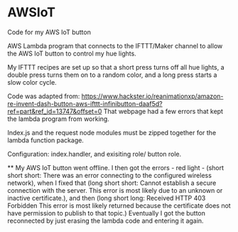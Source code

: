 # AWSIoT
Code for my AWS IoT button

AWS Lambda program that connects to the IFTTT/Maker channel to allow the AWS IoT button to control my hue lights.

My IFTTT recipes are set up so that a short press turns off all hue lights, a double press turns them on to a random color, and a long press starts a slow color cycle.

Code was adapted from: https://www.hackster.io/reanimationxp/amazon-re-invent-dash-button-aws-ifttt-infinibutton-daaf5d?ref=part&ref_id=13747&offset=0 That webpage had a few errors that kept the lambda program from working.

Index.js and the request node modules must be zipped together for the lambda function package.

Configuration: index.handler, and exisiting role/ button role.

** My AWS IoT button went offline. I then got the errors - red light - (short short short: There was an error connecting to the configured wireless network), when I fixed that (long short short: Cannot establish a secure connection with the server. This error is most likely due to an unknown or inactive certificate.), and then (long short long: Received HTTP 403 Forbidden This error is most likely returned because the certificate does not have permission to publish to that topic.) Eventually I got the button reconnected by just erasing the lambda code and entering it again.

